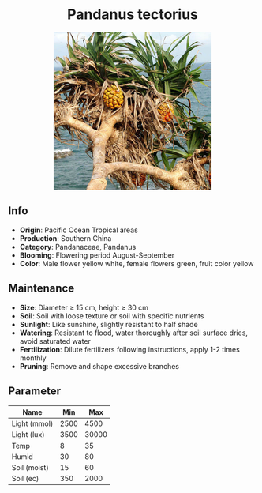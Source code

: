 <h1 align='center'>Pandanus tectorius</h1>
<p align="center">
    <img 
        align='center'
        width='320'
        src="../images/pandanus tectorius.png" 
        alt='Pandanus tectorius' />
</p>

## Info

 - **Origin**: Pacific Ocean Tropical areas
 - **Production**: Southern China
 - **Category**: Pandanaceae, Pandanus
 - **Blooming**: Flowering period August-September
 - **Color**: Male flower yellow white, female flowers green, fruit color yellow

## Maintenance

 - **Size**: Diameter ≥ 15 cm, height ≥ 30 cm
 - **Soil**: Soil with loose texture or soil with specific nutrients
 - **Sunlight**: Like sunshine, slightly resistant to half shade
 - **Watering**: Resistant to flood, water thoroughly after soil surface dries, avoid saturated water
 - **Fertilization**: Dilute fertilizers following instructions, apply 1-2 times monthly
 - **Pruning**: Remove and shape excessive branches

## Parameter

| Name         | Min  | Max   |
|--------------|------|-------|
| Light (mmol) | 2500 | 4500  |
| Light (lux)  | 3500 | 30000 |
| Temp         | 8    | 35    |
| Humid        | 30   | 80    |
| Soil (moist) | 15   | 60    |
| Soil (ec)    | 350  | 2000  |